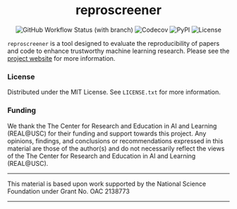 <div align="center" id="top"> 
  <img src="./.github/reproscreener.png" alt="" />
</div>

<h1 align="center">reproscreener</h1>

<p align="center">
  <img alt="GitHub Workflow Status (with branch)" src="https://github.com/Machine-Learning-Pipelines/reproscreener/actions/workflows/ci.yml/badge.svg?branch=main">
  <img alt="Codecov" src="https://codecov.io/gh/Machine-Learning-Pipelines/reproscreener/branch/main/graph/badge.svg?token=DWBDDAERY4">
  <img alt="PyPI" src="https://img.shields.io/pypi/v/reproscreener">
  <img alt="License" src="https://img.shields.io/github/license/Machine-Learning-Pipelines/reproscreener">

</p>

`reproscreener` is a tool designed to evaluate the reproducibility of papers and code to enhance trustworthy machine learning research. Please see the [project website](https://reproscreener.com/) for more information.

### License

Distributed under the MIT License. See `LICENSE.txt` for more information.

### Funding

We thank the The Center for Research and Education in AI and Learning (REAL@USC) for their funding and support towards this project.
Any opinions, findings, and conclusions or recommendations expressed in this material are those of the author(s) and do not necessarily reflect the views of the The Center for Research and Education in AI and Learning (REAL@USC).

---

This material is based upon work supported by the National Science Foundation under Grant No. OAC 2138773

---